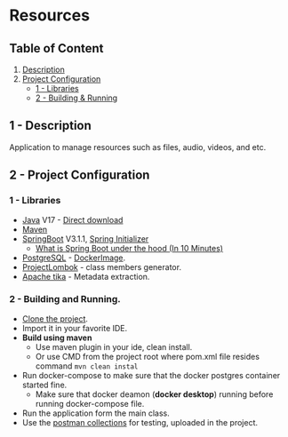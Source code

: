 # Resources
## Table of Content
1) [Description](#1---description)
2) [Project Configuration](#2---project-configuration)
    * [1 - Libraries](#1---libraries)
    * [2 - Building & Running](#2---building-and-running)

## 1 - Description 
Application to manage resources such as files, audio, videos, and etc.

## 2 - Project Configuration
### 1 - Libraries
* [Java](https://www.openlogic.com/openjdk-downloads) V17 - [Direct download](https://builds.openlogic.com/downloadJDK/openlogic-openjdk/17.0.6+10/openlogic-openjdk-17.0.6+10-windows-x64.zip)
* [Maven](https://maven.apache.org/) 
* [SpringBoot](https://spring.io/projects/spring-boot) V3.1.1, [Spring Initializer](https://start.spring.io/)
    * [What is Spring Boot under the hood (In 10 Minutes)](https://youtu.be/7zOvIgcq478) 
* [PostgreSQL](https://www.postgresql.org/) - [DockerImage](https://hub.docker.com/_/postgres).
* [ProjectLombok](https://projectlombok.org/) - class members generator.
* [Apache tika](https://tika.apache.org/) - Metadata extraction.

### 2 - Building and Running.
* [Clone the project](https://github.com/JAVA-MSDT/resources.git).
* Import it in your favorite IDE.
* **Build using maven**
  *  Use maven plugin in your ide, clean install.
  *  Or use CMD from the project root where pom.xml file resides command `mvn clean instal`
* Run docker-compose to make sure that the docker postgres container started fine.
  * Make sure that docker deamon (**docker desktop**) running before running docker-compose file.
* Run the application form the main class.
* Use the [postman collections](PostmanCollections/) for testing, uploaded in the project.
